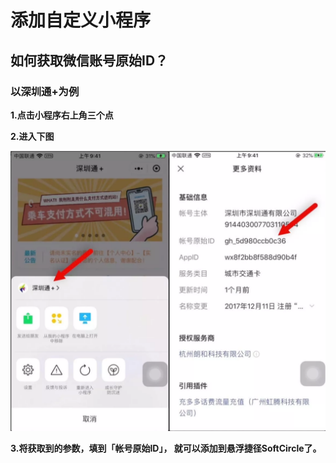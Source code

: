 # **添加自定义小程序**

## **如何获取微信账号原始ID？**

### **以深圳通+为例**

**1.点击小程序右上角三个点**

**2.进入下图**

![获取小程序原始ID示例](/resources/smallprogram.png)

**3.将获取到的参数，填到「帐号原始ID」， 就可以添加到悬浮捷径SoftCircle了。**
